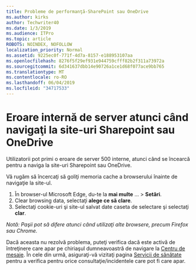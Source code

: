 ```yaml
---
title: Probleme de performanţă-SharePoint sau OneDrive
ms.author: kirks
author: Techwriter40
ms.date: 1/3/2019
ms.audience: ITPro
ms.topic: article
ROBOTS: NOINDEX, NOFOLLOW
localization_priority: Normal
ms.assetid: 9225ec0f-771f-4d7a-8157-e188953107aa
ms.openlocfilehash: 8276f5f29ef931e944759cfff82b2f311a73972a
ms.sourcegitcommit: 6d341637dbb14e90726a1ce1d68f077ace9bb765
ms.translationtype: MT
ms.contentlocale: ro-RO
ms.lasthandoff: 06/04/2019
ms.locfileid: "34717533"
---
```

# <a name="internal-server-error-when-navigating-to-sharepoint-or-onedrive-sites"></a>Eroare internă de server atunci când navigaţi la site-uri Sharepoint sau OneDrive

<p><span style="mso-bidi-font-family: Calibri; mso-bidi-theme-font: minor-latin;">Utilizatorii pot primi o eroare de server 500 interne, atunci când se încearcă pentru a naviga la site-uri Sharepoint sau OneDrive.</span></p> <p><span style="mso-bidi-font-family: Calibri; mso-bidi-theme-font: minor-latin;">Vă rugăm să încercaţi să goliţi memoria cache a browserului înainte de navigaţie la site-ul.</span></p> <ol> <li><span style="mso-bidi-font-family: Calibri; mso-bidi-theme-font: minor-latin;">În browser-ul Microsoft Edge, du-te la <strong>mai multe</strong> &hellip; &gt; <strong>Setări</strong>.</span></li> <li><span style="mso-bidi-font-family: Calibri; mso-bidi-theme-font: minor-latin;">Clear browsing data, selectaţi <strong>alege ce să clare</strong>.</span></li> <li><span style="mso-bidi-font-family: Calibri; mso-bidi-theme-font: minor-latin;">Selectaţi cookie-uri şi site-ul salvat date caseta de selectare şi selectaţi <strong>clar</strong>.</span></li> </ol> <p><em style="mso-bidi-font-style: normal;"><span style="mso-bidi-font-family: Calibri; mso-bidi-theme-font: minor-latin;">Notă: Paşii pot să difere atunci când utilizaţi alte browsere, precum Firefox sau Chrome.</span></em></p> <p><span style="mso-bidi-font-family: Calibri; mso-bidi-theme-font: minor-latin;">Dacă aceasta nu rezolvă problema, puteţi verifica dacă este activă de întreţinere care apar pe chiriaşul dumneavoastră de navigare la <a href="https://portal.office.com/adminportal/home#/MessageCenter">Centru de mesaje</a>. În cele din urmă, asiguraţi-vă vizitaţi pagina <a href="https://portal.office.com/adminportal/home#/servicehealth">Servicii de sănătate</a> pentru a verifica pentru orice consultaţie/incidentele care pot fi care apar.</span></p>

